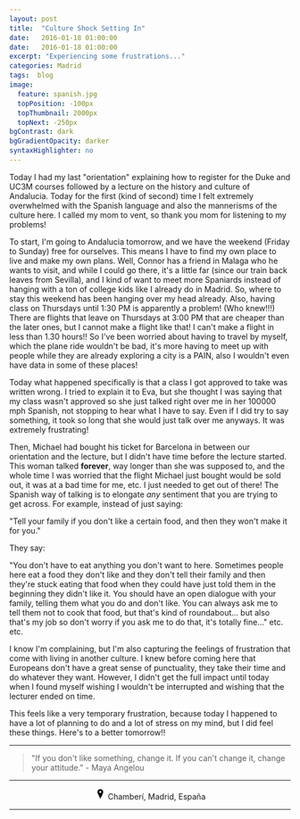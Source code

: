```yaml
---
layout: post
title:  "Culture Shock Setting In"
date:   2016-01-18 01:00:00
date:   2016-01-18 01:00:00
excerpt: "Experiencing some frustrations..."
categories: Madrid
tags:  blog
image:
  feature: spanish.jpg
  topPosition: -100px
  topThumbnail: 2000px
  topNext: -250px
bgContrast: dark
bgGradientOpacity: darker
syntaxHighlighter: no
---
```


Today I had my last "orientation" explaining how to register for the Duke and UC3M courses followed by a lecture on the history and culture of Andalucia. Today for the first (kind of second) time I felt extremely overwhelmed with the Spanish language and also the mannerisms of the culture here. I called my mom to vent, so thank you mom for listening to my problems!

To start, I'm going to Andalucia tomorrow, and we have the weekend (Friday to Sunday) free for ourselves. This means I have to find my own place to live and make my own plans. Well, Connor has a friend in Malaga who he wants to visit, and while I could go there, it's a little far (since our train back leaves from Sevilla), and I kind of want to meet more Spaniards instead of hanging with a ton of college kids like I already do in Madrid. So, where to stay this weekend has been hanging over my head already. Also, having class on Thursdays until 1:30 PM is apparently a problem! (Who knew!!!) There are flights that leave on Thursdays at 3:00 PM that are cheaper than the later ones, but I cannot make a flight like that! I can't make a flight in less than 1.30 hours!! So I've been worried about having to travel by myself, which the plane ride wouldn't be bad, it's more having to meet up with people while they are already exploring a city is a PAIN, also I wouldn't even have data in some of these places!

Today what happened specifically is that a class I got approved to take was written wrong. I tried to explain it to Eva, but she thought I was saying that my class wasn't approved so she just talked right over me in her 100000 mph Spanish, not stopping to hear what I have to say. Even if I did try to say something, it took so long that she would just talk over me anyways. It was extremely frustrating!

Then, Michael had bought his ticket for Barcelona in between our orientation and the lecture, but I didn't have time before the lecture started. This woman talked **forever**, way longer than she was supposed to, and the whole time I was worried that the flight Michael just bought would be sold out, it was at a bad time for me, etc. I just needed to get out of there! The Spanish way of talking is to elongate *any* sentiment that you are trying to get across. For example, instead of just saying:

"Tell your family if you don't like a certain food, and then they won't make it for you."

They say:

"You don't have to eat anything you don't want to here. Sometimes people here eat a food they don't like and they don't tell their family and then they're stuck eating that food when they could have just told them in the beginning they didn't like it. You should have an open dialogue with your family, telling them what you do and don't like. You can always ask me to tell them not to cook that food, but that's kind of roundabout... but also that's my job so don't worry if you ask me to do that, it's totally fine..." etc. etc.

I know I'm complaining, but I'm also capturing the feelings of frustration that come with living in another culture. I knew before coming here that Europeans don't have a great sense of punctuality, they take their time and do whatever they want. However, I didn't get the full impact until today when I found myself wishing I wouldn't be interrupted and wishing that the lecturer ended on time.

This feels like a very temporary frustration, because today I happened to have a lot of planning to do and a lot of stress on my mind, but I did feel these things. Here's to a better tomorrow!!

<hr></hr>

<blockquote class="largeQuote">"If you don't like something, change it. If you can't change it, change your attitude." - Maya Angelou</blockquote>

<hr></hr>

<center><img src="/assets/images/location.png" height=20px width=20px/> Chamberí, Madrid, España</center>

<hr></hr>
